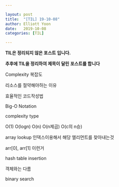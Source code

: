 ```yaml
---

layout: post
title:  "[TIL] 19-10-08"
author: Elliott Yoon
date:   2019-10-08 
categories: [TIL]

---
```


**TIL은 정리되지 않은 포스트 입니다.**

**추후에 TIL을 정리하여 제목이 달린 포스트를 합니다**

Complexity 복잡도

리소스를 절약해야하는 이유

효율적인 코드작성법

 Big-O Notation

complexity type

O(1) O(logn) O(n) O(n제곱) O(c의 n승)



array lookup 인덱스이용해서 해당 엘리먼트를 찾아내는것

arr[0], arr[1]  이런거



hash table insertion

객체와는 다름



binary search













 



